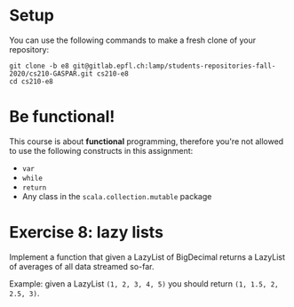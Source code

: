 # Setup

You can use the following commands to make a fresh clone of your repository:

```
git clone -b e8 git@gitlab.epfl.ch:lamp/students-repositories-fall-2020/cs210-GASPAR.git cs210-e8
cd cs210-e8
```

# Be functional!

This course is about **functional** programming, therefore you're not allowed to use the following
constructs in this assignment:
- `var`
- `while`
- `return`
- Any class in the `scala.collection.mutable` package

# Exercise 8: lazy lists

Implement a function that given a LazyList of BigDecimal returns a LazyList of averages of all data streamed so-far.

Example: given a LazyList `(1, 2, 3, 4, 5)` you should return `(1, 1.5, 2, 2.5, 3)`.
